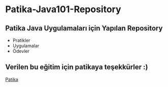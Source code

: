# Patika-Java101-Repository
## Patika Java Uygulamaları için Yapılan Repository
* Pratikler
* Uygulamalar
* Ödevler
## Verilen bu eğitim için patikaya teşekkürler :)
[Patika](https://app.patika.dev/paths)
